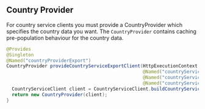 ## Country Provider

For country service clients you must provide a CountryProvider which specifies the country data you want. The `CountryProvider`
contains caching pre-population behaviour for the country data.

```java
@Provides
@Singleton
@Named("countryProviderExport")
CountryProvider provideCountryServiceExportClient(HttpExecutionContext httpContext, WSClient wsClient,
                                                  @Named("countryServiceAddress") String address,
                                                  @Named("countryServiceTimeout") int timeout,
                                                  @Named("countryServiceCredentials") String credentials) {
  CountryServiceClient client = CountryServiceClient.buildCountryServiceSetClient(address, timeout, credentials, wsClient, httpContext, "export-control");
  return new CountryProvider(client);
}
```
